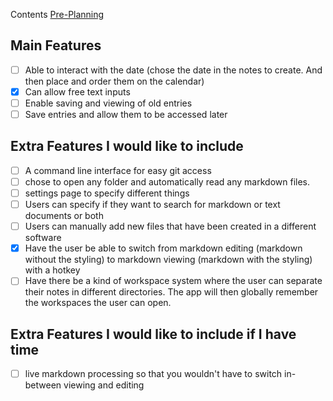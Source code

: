 
Contents
[Pre-Planning](PrePlanning/Pre-Planning)
## Main Features

* [ ] Able to interact with the date (chose the date in the notes to create. And then place and order them on the calendar)
* [x] Can allow free text inputs
* [ ] Enable saving and viewing of old entries
* [ ] Save entries and allow them to be accessed later

## Extra Features I would like to include

 - [ ] A command line interface for easy git access
 - [ ] chose to open any folder and automatically read any markdown files. 
 - [ ] settings page to specify different things
 - [ ] Users can specify if they want to search for markdown or text documents or both
 - [ ] Users can manually add new files that have been created in a different software
 - [x] Have the user be able to switch from markdown editing (markdown without the styling) to markdown viewing (markdown with the styling) with a hotkey
 - [ ] Have there be a kind of workspace system where the user can separate their notes in different directories. The app will then globally remember the workspaces the user can open.
## Extra Features I would like to include if I have time
- [ ] live markdown processing so that you wouldn't have to switch in-between viewing and editing